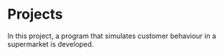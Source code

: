 # Projects
In this project, a program that simulates customer behaviour in a supermarket is developed.
